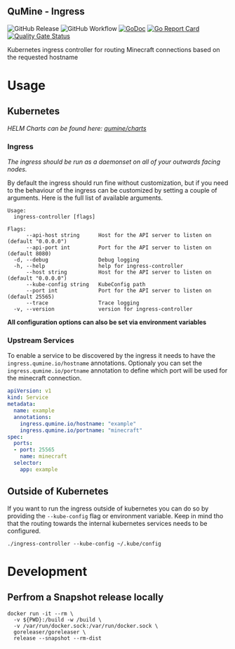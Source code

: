 QuMine - Ingress
---
![GitHub Release](https://img.shields.io/github/v/release/qumine/ingress-controller)
![GitHub Workflow](https://img.shields.io/github/workflow/status/qumine/ingress-controller/release)
[![GoDoc](https://godoc.org/github.com/qumine/ingress-controller?status.svg)](https://godoc.org/github.com/qumine/ingress-controller)
[![Go Report Card](https://goreportcard.com/badge/github.com/qumine/ingress-controller)](https://goreportcard.com/report/github.com/qumine/ingress-controller)
[![Quality Gate Status](https://sonarcloud.io/api/project_badges/measure?project=qumine_minecraft-server&metric=alert_status)](https://sonarcloud.io/dashboard?id=qumine_ingress-controller)

Kubernetes ingress controller for routing Minecraft connections based on the requested hostname

# Usage

## Kubernetes

*HELM Charts can be found here: [qumine/charts](https://github.com/qumine/charts)*

### Ingress

*The ingress should be run as a daemonset on all of your outwards facing nodes.*

By default the ingress should run fine without customization, but if you need to the behaviour of the ingress can be customized by setting a couple of arguments. Here is the full list of available arguments.

```
Usage:
  ingress-controller [flags]

Flags:
      --api-host string      Host for the API server to listen on (default "0.0.0.0")
      --api-port int         Port for the API server to listen on (default 8080)
  -d, --debug                Debug logging
  -h, --help                 help for ingress-controller
      --host string          Host for the API server to listen on (default "0.0.0.0")
      --kube-config string   KubeConfig path
      --port int             Port for the API server to listen on (default 25565)
      --trace                Trace logging
  -v, --version              version for ingress-controller
```

**All configuration options can also be set via environment variables** 

### Upstream Services

To enable a service to be discovered by the ingress it needs to have the ```ingress.qumine.io/hostname``` annotations.
Optionaly you can set the ```ingress.qumine.io/portname``` annotation to define which port will be used for the minecraft connection.

```yaml
apiVersion: v1
kind: Service
metadata:
  name: example
  annotations:
    ingress.qumine.io/hostname: "example"
    ingress.qumine.io/portname: "minecraft"
spec:
  ports:
  - port: 25565
    name: minecraft
  selector:
    app: example
```

## Outside of Kubernetes

If you want to run the ingress outside of kubernetes you can do so by providing the ```--kube-config``` flag or environment variable. Keep in mind tho that the routing towards the internal kubernetes services needs to be configured.

```
./ingress-controller --kube-config ~/.kube/config
```

# Development

## Perfrom a Snapshot release locally

```
docker run -it --rm \
  -v ${PWD}:/build -w /build \
  -v /var/run/docker.sock:/var/run/docker.sock \
  goreleaser/goreleaser \
  release --snapshot --rm-dist
```